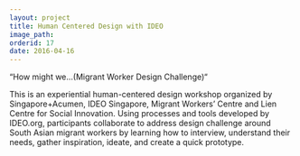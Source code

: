 ```yaml
---
layout: project
title: Human Centered Design with IDEO
image_path: 
orderid: 17
date: 2016-04-16
---
```

“How might we...(Migrant Worker Design Challenge)“
<!--more-->

This is an experiential human-centered design workshop organized by Singapore+Acumen, IDEO Singapore, Migrant Workers’ Centre and Lien Centre for Social Innovation. Using processes and tools developed by IDEO.org, participants collaborate to address design challenge around South Asian migrant workers by learning how to interview, understand their needs, gather inspiration, ideate, and create a quick prototype.



